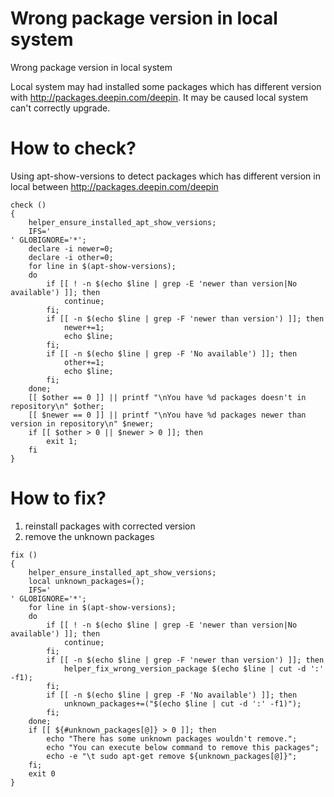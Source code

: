 # Wrong package version in local system

Wrong package version in local system

Local system may had installed some packages
which has different version with http://packages.deepin.com/deepin.
It may be caused local system can't correctly upgrade.

# How to check?

Using apt-show-versions to detect packages which has
different version in local between http://packages.deepin.com/deepin

```
check () 
{ 
    helper_ensure_installed_apt_show_versions;
    IFS='
' GLOBIGNORE='*';
    declare -i newer=0;
    declare -i other=0;
    for line in $(apt-show-versions);
    do
        if [[ ! -n $(echo $line | grep -E 'newer than version|No available') ]]; then
            continue;
        fi;
        if [[ -n $(echo $line | grep -F 'newer than version') ]]; then
            newer+=1;
            echo $line;
        fi;
        if [[ -n $(echo $line | grep -F 'No available') ]]; then
            other+=1;
            echo $line;
        fi;
    done;
    [[ $other == 0 ]] || printf "\nYou have %d packages doesn't in repository\n" $other;
    [[ $newer == 0 ]] || printf "\nYou have %d packages newer than version in repository\n" $newer;
    if [[ $other > 0 || $newer > 0 ]]; then
        exit 1;
    fi
}
```

# How to fix?

1. reinstall packages with corrected version
2. remove the unknown packages

```
fix () 
{ 
    helper_ensure_installed_apt_show_versions;
    local unknown_packages=();
    IFS='
' GLOBIGNORE='*';
    for line in $(apt-show-versions);
    do
        if [[ ! -n $(echo $line | grep -E 'newer than version|No available') ]]; then
            continue;
        fi;
        if [[ -n $(echo $line | grep -F 'newer than version') ]]; then
            helper_fix_wrong_version_package $(echo $line | cut -d ':' -f1);
        fi;
        if [[ -n $(echo $line | grep -F 'No available') ]]; then
            unknown_packages+=("$(echo $line | cut -d ':' -f1)");
        fi;
    done;
    if [[ ${#unknown_packages[@]} > 0 ]]; then
        echo "There has some unknown packages wouldn't remove.";
        echo "You can execute below command to remove this packages";
        echo -e "\t sudo apt-get remove ${unknown_packages[@]}";
    fi;
    exit 0
}
```

